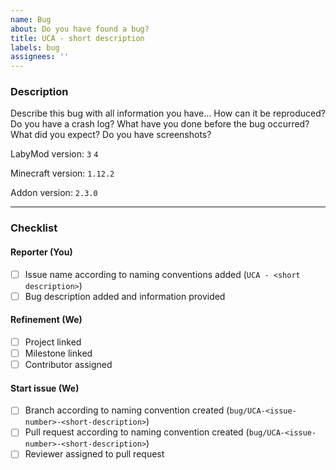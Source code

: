 ```yaml
---
name: Bug
about: Do you have found a bug?
title: UCA - short description
labels: bug
assignees: ''
---
```


### Description

Describe this bug with all information you have... How can it be reproduced? Do you have a crash log? What have you done
before the bug occurred? What did you expect? Do you have screenshots?

LabyMod version: `3` `4`

Minecraft version: `1.12.2`

Addon version: `2.3.0`

<hr>

### Checklist

#### Reporter (You)

- [ ] Issue name according to naming conventions added (`UCA - <short description>`)
- [ ] Bug description added and information provided

#### Refinement (We)

- [ ] Project linked
- [ ] Milestone linked
- [ ] Contributor assigned

#### Start issue (We)

- [ ] Branch according to naming convention created (`bug/UCA-<issue-number>-<short-description>`)
- [ ] Pull request according to naming convention created (`bug/UCA-<issue-number>-<short-description>`)
- [ ] Reviewer assigned to pull request